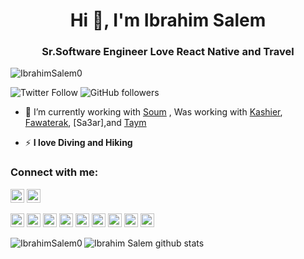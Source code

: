 <h1 align="center">Hi 👋, I'm Ibrahim Salem</h1>
<h3 align="center">Sr.Software Engineer Love React Native and Travel </h3>

<p align="left"> <img src="https://komarev.com/ghpvc/?username=IbrahimSalem0&label=Profile%20views&color=0e75b6&style=flat" alt="IbrahimSalem0" /> </p>

![Twitter Follow](https://img.shields.io/twitter/follow/hematoma1?label=hematoma1&logo=twitter&style=for-the-badge)
![GitHub followers](https://img.shields.io/github/followers/IbrahimSalem0?logo=GitHub&style=for-the-badge)

- 🔭 I’m currently working with [Soum](https://soum.sa/) ,  Was working with [Kashier](https:/kashier.io/), [Fawaterak](https://play.google.com/store/apps/details?id=com.fawaterk&hl=en_GB&gl=US), [Sa3ar],and [Taym](https:/kashier.io)



- ⚡ **I love Diving and Hiking** 


### Connect with me:

<a href="https://twitter.com/hematoma1" target="blank"><img src="https://cdn.jsdelivr.net/npm/simple-icons@3.0.1/icons/twitter.svg" alt="hematoma1" height="22" width="22" /></a>
<a href="https://linkedin.com/in/ibrahim-salem-99616aa1" target="blank"><img src="https://cdn.jsdelivr.net/npm/simple-icons@3.0.1/icons/linkedin.svg" alt="ibrahim-salem-99616aa1" height="22" width="22" /></a>



<p align="left">
  <img src="https://www.vectorlogo.zone/logos/reactjs/reactjs-icon.svg" alt="dart" width="22" height="22"/>
  <img src="https://www.vectorlogo.zone/logos/dartlang/dartlang-icon.svg" alt="dart" width="22" height="22"/>
  <img src="https://www.vectorlogo.zone/logos/typescriptlang/typescriptlang-icon.svg" alt="figma" width="22" height="22"/>
  <img src="https://www.vectorlogo.zone/logos/flutterio/flutterio-icon.svg" alt="flutter" width="22" height="22"/>
  <img src="https://www.vectorlogo.zone/logos/git-scm/git-scm-icon.svg" alt="git" width="22" height="22"/>
  <img src="https://www.vectorlogo.zone/logos/postgresql/postgresql-icon.svg" alt="git" width="22" height="22"/>
  <img src="https://www.vectorlogo.zone/logos/linux/linux-icon.svg" alt="linux" width="22" height="22"/>
  <img src="https://www.vectorlogo.zone/logos/python/python-icon.svg" alt="linux" width="22" height="22"/>  
  <img src="https://www.vectorlogo.zone/logos/figma/figma-icon.svg" alt="figma" width="22" height="22"/>
</p>


<p><img align="left" src="https://github-readme-stats.vercel.app/api/top-langs/?username=IbrahimSalem0&layout=compact&hide=html&theme=radical&count_private=true" alt="IbrahimSalem0"/></p>

![Ibrahim Salem github stats](https://github-readme-stats.vercel.app/api?username=IbrahimSalem0&count_private=true&show_icons=true&hide=stars,prs,issues&theme=radical&orgs=soum-sa)
